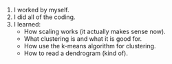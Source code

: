 1. I worked by myself.
2. I did all of the coding.
3. I learned:
    - How scaling works (it actually makes sense now).
    - What clustering is and what it is good for.
    - How use the k-means algorithm for clustering.
    - How to read a dendrogram (kind of).
